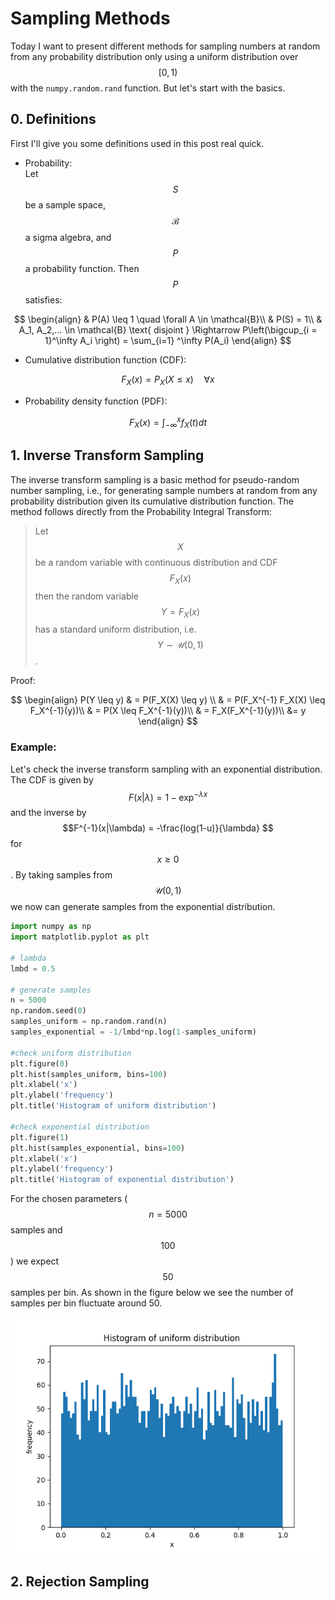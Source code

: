 # Sampling Methods

Today I want to present different methods for sampling numbers at random from any probability distribution only using a uniform distribution over $$[0, 1)$$ with the `numpy.random.rand` function. But let's start with the basics.

## 0. Definitions
First I'll give you some definitions used in this post real quick.

- Probability: \
Let $$S$$ be a sample space, $$\mathcal{B}$$ a sigma algebra, and $$P$$ a probability function. Then $$P$$ satisfies:

$$ 
\begin{align}
& P(A) \leq 1 \quad \forall A \in \mathcal{B}\\
& P(S) = 1\\
& A_1, A_2,... \in \mathcal{B} \text{ disjoint } \Rightarrow P\left(\bigcup_{i = 1}^\infty A_i \right) = \sum_{i=1}	^\infty P(A_i)
\end{align}
$$
- Cumulative distribution function (CDF):
  
$$
F_X(x) = P_X(X \leq x) \quad \forall x
$$

- Probability density function (PDF):

$$
F_X(x) = \int_{-\infty}^x f_X(t) dt
$$
  

## 1. Inverse Transform Sampling
The inverse transform sampling is a basic method for pseudo-random number sampling, i.e., for generating sample numbers at random from any probability distribution given its cumulative distribution function.
The method follows directly from the Probability Integral Transform: 

> Let $$X$$ be a random variable with continuous distribution and CDF $$F_X(x)$$ then the random variable $$Y= F_X(x)$$ has a standard uniform distribution, i.e. $$Y \sim \mathcal{U}(0,1)$$.

Proof:
  
$$
\begin{align}
P(Y \leq y) & = P(F_X(X) \leq y) \\
& = P(F_X^{-1} F_X(X) \leq F_X^{-1}(y))\\
& = P(X \leq  F_X^{-1}(y))\\
& = F_X(F_X^{-1}(y))\\
&= y
\end{align}
$$

### Example:
Let's check the inverse transform sampling with an exponential distribution. The CDF is given by $$ F(x|\lambda) = 1-\exp^{-\lambda x}$$ and the inverse by $$F^{-1}(x|\lambda) = -\frac{log(1-u)}{\lambda} $$ for $$x\geq 0$$. By taking samples from $$\mathcal{U}(0,1)$$ we now can generate samples from the exponential distribution. 
```Python
import numpy as np
import matplotlib.pyplot as plt

# lambda
lmbd = 0.5

# generate samples
n = 5000
np.random.seed(0)
samples_uniform = np.random.rand(n)
samples_exponential = -1/lmbd*np.log(1-samples_uniform)

#check uniform distribution
plt.figure(0)
plt.hist(samples_uniform, bins=100)
plt.xlabel('x')
plt.ylabel('frequency')
plt.title('Histogram of uniform distribution')

#check exponential distribution
plt.figure(1)
plt.hist(samples_exponential, bins=100)
plt.xlabel('x')
plt.ylabel('frequency')
plt.title('Histogram of exponential distribution')
```
For the chosen parameters ($$n=5000$$ samples and $$100$$) we expect $$50$$ samples per bin. As shown in the figure below we see the number of samples per bin fluctuate around 50. 

![alt text](https://github.com/ludwigwaibel/ludwigwaibel.github.io/blob/main/_img/sampling/uniform_distribution.png?raw=true)



## 2. Rejection Sampling



